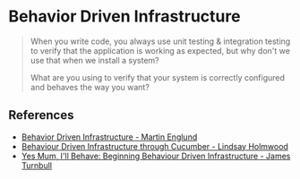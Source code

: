 # Behavior Driven Infrastructure

> When you write code, you always use unit testing & integration testing 
> to verify that the application is working as expected, but why don't 
> we use that when we install a system?
>
> What are you using to verify that your system is correctly configured 
> and behaves the way you want?


## References

* [Behavior Driven Infrastructure - Martin Englund](https://blogs.oracle.com/martin/entry/behavior_driven_infrastructure)
* [Behaviour Driven Infrastructure through Cucumber - Lindsay Holmwood](http://fractio.nl/2009/11/09/behaviour-driven-infrastructure-through-cucumber/)
* [Yes Mum, I'll Behave: Beginning Behaviour Driven Infrastructure - James Turnbull](http://kartar.net/2009/12/yes-mum-ill-behave-beginning-behaviour-driven-infrastructure/)



